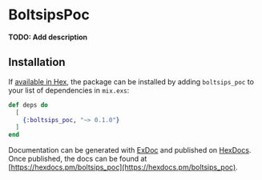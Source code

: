 # BoltsipsPoc

**TODO: Add description**

## Installation

If [available in Hex](https://hex.pm/docs/publish), the package can be installed
by adding `boltsips_poc` to your list of dependencies in `mix.exs`:

```elixir
def deps do
  [
    {:boltsips_poc, "~> 0.1.0"}
  ]
end
```

Documentation can be generated with [ExDoc](https://github.com/elixir-lang/ex_doc)
and published on [HexDocs](https://hexdocs.pm). Once published, the docs can
be found at [https://hexdocs.pm/boltsips_poc](https://hexdocs.pm/boltsips_poc).


